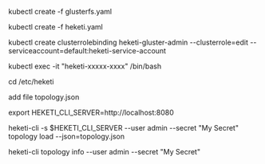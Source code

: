 kubectl create -f glusterfs.yaml

kubectl create -f heketi.yaml

kubectl create clusterrolebinding heketi-gluster-admin --clusterrole=edit --serviceaccount=default:heketi-service-account


kubectl exec -it "heketi-xxxxx-xxxx" /bin/bash

cd /etc/heketi

add file topology.json


export HEKETI_CLI_SERVER=http://localhost:8080

heketi-cli -s $HEKETI_CLI_SERVER --user admin --secret "My Secret" topology load --json=topology.json

heketi-cli topology info --user admin --secret "My Secret"
